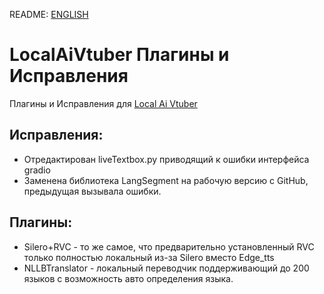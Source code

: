 README: [ENGLISH](README_EN.md)
# LocalAiVtuber Плагины и Исправления
Плагины и Исправления для [Local Ai Vtuber](https://github.com/0Xiaohei0/LocalAIVtuber)


## Исправления:
- Отредактирован liveTextbox.py приводящий к ошибки интерфейса gradio
- Заменена библиотека LangSegment на рабочую версию с GitHub, предыдущая вызывала ошибки.

## Плагины:
- Silero+RVC - то же самое, что предварительно установленный RVC только полностью локальный из-за Silero вместо Edge_tts
- NLLBTranslator - локальный переводчик поддерживающий до 200 языков с возможность авто определения языка.
